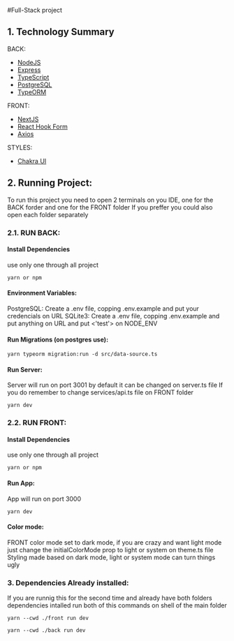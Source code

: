 #Full-Stack project


## 1. Technology Summary

BACK:
- [NodeJS](https://nodejs.org/en/)
- [Express](https://expressjs.com/pt-br/)
- [TypeScript](https://www.typescriptlang.org/)
- [PostgreSQL](https://www.postgresql.org/)
- [TypeORM](https://typeorm.io/)

FRONT:
- [NextJS](https://nextjs.org)
- [React Hook Form](https://react-hook-form.com)
- [Axios](https://axios-http.com/docs/intro)

STYLES:
- [Chakra UI](https://chakra-ui.com)


## 2. Running Project:
To run this project you need to open 2 terminals on you IDE, one for the BACK forder and one for the FRONT folder
If you preffer you could also open each folder separately

### 2.1. RUN BACK:

#### Install Dependencies
use only one through all project

```shell
yarn or npm 
```

#### Environment Variables:

PostgreSQL: Create a .env file, copping .env.example and put your credencials on URL
SQLite3: Create a .env file, copping .env.example and put anything on URL and put <'test'> on NODE_ENV

#### Run Migrations (on postgres use):

```shell
yarn typeorm migration:run -d src/data-source.ts
```

#### Run Server:
Server will run on port 3001 by default it can be changed on server.ts file
If you do remember to change services/api.ts file on FRONT folder

```shell
yarn dev
```
 
### 2.2. RUN FRONT:

#### Install Dependencies
use only one through all project
```shell
yarn or npm
```

#### Run App:
App will run on port 3000

```shell
yarn dev
```

#### Color mode:
FRONT color mode set to dark mode, if you are crazy and want light mode just change the initialColorMode prop to light or system on theme.ts file
Styling made based on dark mode, light or system mode can turn things ugly


### 3. Dependencies Already installed:
If you are runnig this for the second time and already have both folders dependencies intalled run both of this commands on shell of the main folder

```
yarn --cwd ./front run dev

yarn --cwd ./back run dev
```


